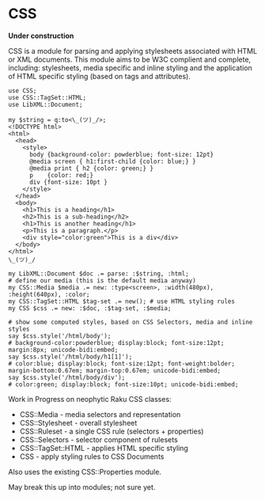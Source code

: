 # CSS

**Under construction**

CSS is a module for parsing and applying stylesheets associated with HTML or XML documents.
This module aims to be W3C complient and complete, including: stylesheets, media specific and
inline styling and the application of HTML specific styling (based on tags and attributes).


    use CSS;
    use CSS::TagSet::HTML;
    use LibXML::Document;

    my $string = q:to<\_(ツ)_/>;
    <!DOCTYPE html>
    <html>
      <head>
        <style>
          body {background-color: powderblue; font-size: 12pt}
          @media screen { h1:first-child {color: blue;} }
          @media print { h2 {color: green;} }
          p    {color: red;}
          div {font-size: 10pt }
        </style>
      </head>
      <body>
        <h1>This is a heading</h1>
        <h2>This is a sub-heading</h2>
        <h1>This is another heading</h1>
        <p>This is a paragraph.</p>
        <div style="color:green">This is a div</div>
      </body>
    </html>
    \_(ツ)_/

    my LibXML::Document $doc .= parse: :$string, :html;
    # define our media (this is the default media anyway)
    my CSS::Media $media .= new: :type<screen>, :width(480px), :height(640px), :color;
    my CSS::TagSet::HTML $tag-set .= new(); # use HTML styling rules
    my CSS $css .= new: :$doc, :$tag-set, :$media;

    # show some computed styles, based on CSS Selectors, media and inline styles
    say $css.style('/html/body');
    # background-color:powderblue; display:block; font-size:12pt; margin:8px; unicode-bidi:embed;
    say $css.style('/html/body/h1[1]');
    # color:blue; display:block; font-size:12pt; font-weight:bolder; margin-bottom:0.67em; margin-top:0.67em; unicode-bidi:embed;
    say $css.style('/html/body/div');
    # color:green; display:block; font-size:10pt; unicode-bidi:embed;

Work in Progress on neophytic Raku CSS classes:

 - CSS::Media - media selectors and representation
 - CSS::Stylesheet - overall stylesheet
 - CSS::Ruleset - a single CSS rule (selectors + properties)
 - CSS::Selectors - selector component of rulesets
 - CSS::TagSet::HTML - applies HTML specific styling
 - CSS - apply styling rules to CSS Documents

Also uses the existing CSS::Properties module.

May break this up into modules; not sure yet.
